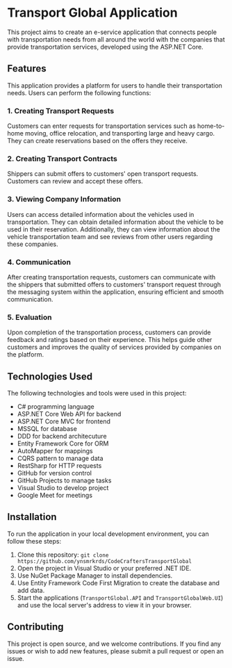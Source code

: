 # Transport Global Application

This project aims to create an e-service application that connects people with transportation needs from all around the world with the companies that provide transportation services, developed using the ASP.NET Core.

## Features

This application provides a platform for users to handle their transportation needs. Users can perform the following functions:

### 1. Creating Transport Requests

Customers can enter requests for transportation services such as home-to-home moving, office relocation, and transporting large and heavy cargo. They can create reservations based on the offers they receive.

### 2. Creating Transport Contracts

Shippers can submit offers to customers' open transport requests. Customers can review and accept these offers.

### 3. Viewing Company Information

Users can access detailed information about the vehicles used in transportation. They can obtain detailed information about the vehicle to be used in their reservation. Additionally, they can view information about the vehicle transportation team and see reviews from other users regarding these companies.

### 4. Communication

After creating transportation requests, customers can communicate with the shippers that submitted offers to customers' transport request through the messaging system within the application, ensuring efficient and smooth communication.

### 5. Evaluation

Upon completion of the transportation process, customers can provide feedback and ratings based on their experience. This helps guide other customers and improves the quality of services provided by companies on the platform.

## Technologies Used

The following technologies and tools were used in this project:

- C# programming language
- ASP.NET Core Web API for backend
- ASP.NET Core MVC for frontend
- MSSQL for database
- DDD for backend architecuture
- Entity Framework Core for ORM
- AutoMapper for mappings
- CQRS pattern to manage data
- RestSharp for HTTP requests
- GitHub for version control
- GitHub Projects to manage tasks
- Visual Studio to develop project
- Google Meet for meetings

## Installation

To run the application in your local development environment, you can follow these steps:

1. Clone this repository: `git clone https://github.com/ynsmrkrds/CodeCraftersTransportGlobal`
2. Open the project in Visual Studio or your preferred .NET IDE.
3. Use NuGet Package Manager to install dependencies.
4. Use Entity Framework Code First Migration to create the database and add data.
5. Start the applications (`TransportGlobal.API` and `TransportGlobalWeb.UI`) and use the local server's address to view it in your browser.

## Contributing

This project is open source, and we welcome contributions. If you find any issues or wish to add new features, please submit a pull request or open an issue.